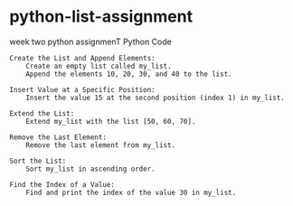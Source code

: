 # python-list-assignment
week two python assignmenT
Python Code

    Create the List and Append Elements:
        Create an empty list called my_list.
        Append the elements 10, 20, 30, and 40 to the list.

    Insert Value at a Specific Position:
        Insert the value 15 at the second position (index 1) in my_list.

    Extend the List:
        Extend my_list with the list [50, 60, 70].

    Remove the Last Element:
        Remove the last element from my_list.

    Sort the List:
        Sort my_list in ascending order.

    Find the Index of a Value:
        Find and print the index of the value 30 in my_list.